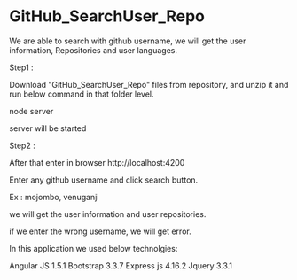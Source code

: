 # GitHub_SearchUser_Repo
We are able to search with github username, we will get the user information, Repositories and user languages.

Step1 :  

Download "GitHub_SearchUser_Repo" files from repository, and unzip it and run below command in that folder level.

node server 

server will be started

Step2 :   

After that enter in browser http://localhost:4200

Enter any  github username and click search button.

Ex : mojombo, venuganji 

we will get the user information and user repositories.

if we enter the wrong username, we will get error.

In this application we used below technolgies:

Angular JS 1.5.1
Bootstrap 3.3.7
Express js 4.16.2
Jquery 3.3.1

